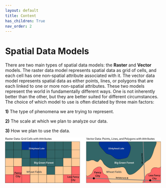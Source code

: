 ```yaml
---
layout: default
title: Content
has_children: True
nav_order: 2
---
```


# Spatial Data Models


There are two main types of spatial data models: the **Raster** and **Vector** models.  The raster data model represents spatial data as grid of cells, and each cell has one non-spatial attribute associated with it.  The vector data model represents spatial data as either points, lines, or polygons that are each linked to one or more non-spatial attributes.  These two models represent the world in fundamentally different ways.  One is not inherently better than the other, but they are better suited for different circumstances.  The choice of which model to use is often dictated by three main factors:

**1)** The  type of phenomena we are trying to represent.

**2)** The scale at which we plan to analyze our data.

**3)** How we plan to use the data.


<img src="content/images/03-vector-v-raster.jpg" alt="hi" class="inline"/>
